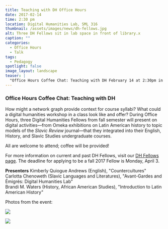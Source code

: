 ```yaml
---
title: Teaching with DH Office Hours
date: 2017-02-14
time: 2:30 pm
location: Digital Humanities Lab, SML 316
thumbnail: /assets/images/news/dh-fellows.jpg
alt: Three DH Fellows sit in lab space in front of library.x
caption: ""
categories: 
  - Office Hours
  - Talk
tags:
  - Pedagogy
spotlight: false 
image_layout: landscape
teaser: |
  "Office Hours Coffee Chat: Teaching with DH February 14 at 2:30pm in the DHLab (SML 316) How might a network graph provide context for course syllabi? What could a digital humanities workshop in a..."
---
```


### Office Hours Coffee Chat: Teaching with DH

How might a network graph provide context for course syllabi? What could a digital humanities workshop in a class look like and offer? During Office Hours, three Digital Humanities Fellows from fall semester will present on digital activities—from Omeka exhibitions on Latin American history to topic models of the *Slavic Review* journal—that they integrated into their English, History, and Slavic Studies undergraduate courses.
   
All are welcome to attend; coffee will be provided!
   
For more information on current and past DH Fellows, visit our [DH Fellows page](http://web.library.yale.edu/dhlab/dhfellows). The deadline for applying to be a fall 2017 Fellow is Monday, April 3.

**Presenters**
Kimberly Quiogue Andrews (English), "Countercultures"  
Carlotta Chenoweth (Slavic Languages and Literatures), "Avant-Gardes and Émigrés: Digital Humanities Lab"  
Brandi M. Waters (History, African American Studies), "Introduction to Latin American History"  

Photos from the event:

[<img src="http://web.library.yale.edu/sites/default/files/resize/images/Brandi-400x300.jpg" />](http://web.library.yale.edu/sites/default/files/images/Brandi.jpg)

[<img src="http://web.library.yale.edu/sites/default/files/resize/images/Carlotta-400x300.jpg" />](http://web.library.yale.edu/sites/default/files/images/Carlotta.jpg)